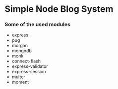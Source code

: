 # Simple Node Blog System #


### Some of the used modules ###

* express
* pug
* morgan
* mongodb
* monk
* connect-flash
* express-validator
* express-session
* multer
* moment